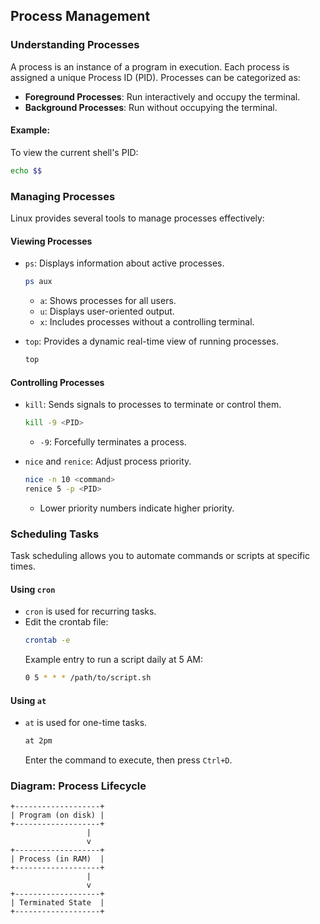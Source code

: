 
## Process Management

### Understanding Processes
A process is an instance of a program in execution. Each process is assigned a unique Process ID (PID). Processes can be categorized as:
- **Foreground Processes**: Run interactively and occupy the terminal.
- **Background Processes**: Run without occupying the terminal.

#### Example:
To view the current shell's PID:
```bash
echo $$
```

### Managing Processes
Linux provides several tools to manage processes effectively:

#### Viewing Processes
- `ps`: Displays information about active processes.
    ```bash
    ps aux
    ```
    - `a`: Shows processes for all users.
    - `u`: Displays user-oriented output.
    - `x`: Includes processes without a controlling terminal.

- `top`: Provides a dynamic real-time view of running processes.
    ```bash
    top
    ```

#### Controlling Processes
- `kill`: Sends signals to processes to terminate or control them.
    ```bash
    kill -9 <PID>
    ```
    - `-9`: Forcefully terminates a process.

- `nice` and `renice`: Adjust process priority.
    ```bash
    nice -n 10 <command>
    renice 5 -p <PID>
    ```
    - Lower priority numbers indicate higher priority.

### Scheduling Tasks
Task scheduling allows you to automate commands or scripts at specific times.

#### Using `cron`
- `cron` is used for recurring tasks.
- Edit the crontab file:
    ```bash
    crontab -e
    ```
    Example entry to run a script daily at 5 AM:
    ```bash
    0 5 * * * /path/to/script.sh
    ```

#### Using `at`
- `at` is used for one-time tasks.
    ```bash
    at 2pm
    ```
    Enter the command to execute, then press `Ctrl+D`.

### Diagram: Process Lifecycle
```plaintext
+-------------------+
| Program (on disk) |
+-------------------+
                 |
                 v
+-------------------+
| Process (in RAM)  |
+-------------------+
                 |
                 v
+-------------------+
| Terminated State  |
+-------------------+
```
```
